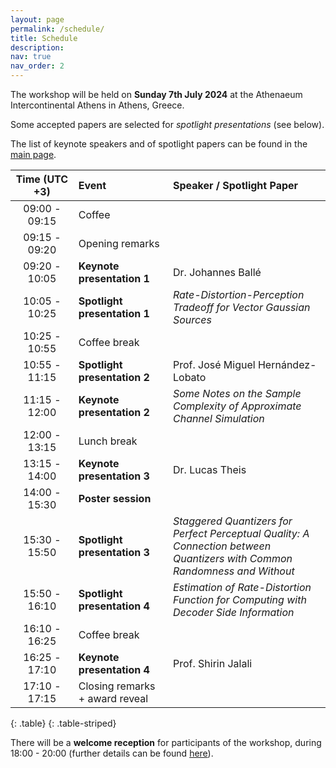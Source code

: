 ```yaml
---
layout: page
permalink: /schedule/
title: Schedule
description:
nav: true
nav_order: 2
---
```

The workshop will be held on **Sunday 7th July 2024** at the Athenaeum Intercontinental Athens in Athens, Greece.

Some accepted papers are selected for *spotlight presentations* (see below).

The list of keynote speakers and of spotlight papers can be found in the [main page](https://learn-to-compress-workshop-isit.github.io/).

<style>
table th:first-of-type {
    width: 20%;
}
table th:nth-of-type(2) {
    width: 30%;
}
table th:nth-of-type(3) {
    width: 50%;
}
</style>

| **Time (UTC +3)** | **Event** | **Speaker / Spotlight Paper** |
| :----------:   | :------- | :------- |
| 09:00 - 09:15 | Coffee | |
| 09:15 - 09:20 | Opening remarks | | 
| 09:20 - 10:05 | **Keynote presentation 1**  | Dr. Johannes Ballé |
| 10:05 - 10:25 | **Spotlight presentation 1** | *Rate-Distortion-Perception Tradeoff for Vector Gaussian Sources* |
| 10:25 - 10:55 | Coffee break | |
| 10:55 - 11:15 | **Spotlight presentation 2** | Prof. José Miguel Hernández-Lobato |
| 11:15 - 12:00 | **Keynote presentation 2**  | *Some Notes on the Sample Complexity of Approximate Channel Simulation*|
| 12:00 - 13:15 | Lunch break | |
| 13:15 - 14:00 | **Keynote presentation 3**  | Dr. Lucas Theis |
| 14:00 - 15:30 | **Poster session**  | |
| 15:30 - 15:50 | **Spotlight presentation 3** | *Staggered Quantizers for Perfect Perceptual Quality: A Connection between Quantizers with Common Randomness and Without*|
| 15:50 - 16:10 | **Spotlight presentation 4** | *Estimation of Rate-Distortion Function for Computing with Decoder Side Information*|
| 16:10 - 16:25 | Coffee break | |
| 16:25 - 17:10 | **Keynote presentation 4**  | Prof. Shirin Jalali |
| 17:10 - 17:15 | Closing remarks + award reveal | | 
{: .table}
{: .table-striped}

There will be a **welcome reception** for participants of the workshop, during 18:00 - 20:00 (further details can be found [here](https://2024.ieee-isit.org/tutorials-and-workshops-reception)).



<br>

